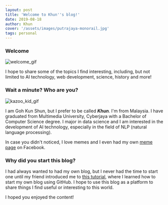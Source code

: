 ```yaml
---
layout: post
title: 'Welcome to Khun''s blog!'
date: 2019-08-18
author: Khun
cover: '/assets/images/putrajaya-monorail.jpg'
tags: personal
---
```


### Welcome
![welcome_gif](https://media1.giphy.com/media/FQyQEYd0KlYQ/giphy.gif)

I hope to share some of the topics I find interesting, including, but not limited to AI technology, web development, science, history and more!

### Wait a minute? Who are you?
![kazoo_kid_gif](https://thumbs.gfycat.com/UntidyMemorableBangeltiger-small.gif)

I am Goh Kun Shun, but I prefer to be called ***Khun***. I'm from Malaysia. I have graduated from Multimedia University, Cyberjaya with a Bachelor of Computer Science degree. I major in data science and I am interested in the development of AI technology, especially in the field of NLP (natural language processing). 

In case you didn't noticed, I love memes and I even had my own [meme page](https://www.facebook.com/I-dont-make-memes-I-stole-them-1174592176045115/) on Facebook.

### Why did you start this blog?

I had always wanted to had my own blog, but I never had the time to start one until my friend introduced me to [this tutorial](https://github.com/barryclark/jekyll-now), where I learned how to start my own blog using GitHub. I hope to use this blog as a platform to share things I find useful or interesting to this world. 

I hoped you enjoyed the content!
